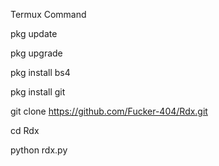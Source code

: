 Termux Command

pkg update

pkg upgrade

pkg install bs4

pkg install git

git clone https://github.com/Fucker-404/Rdx.git

cd Rdx

python rdx.py
